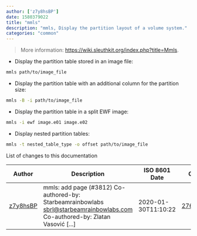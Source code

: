 ```yaml
---
author: ['z7y8hsBP']
date: 1580379022
title: "mmls"
description: "mmls, Display the partition layout of a volume system."
categories: "common"
---
```

> More information: <https://wiki.sleuthkit.org/index.php?title=Mmls>.

- Display the partition table stored in an image file:

```bash
mmls path/to/image_file
```

- Display the partition table with an additional column for the partition size:

```bash
mmls -B -i path/to/image_file
```

- Display the partition table in a split EWF image:

```bash
mmls -i ewf image.e01 image.e02
```

- Display nested partition tables:

```bash
mmls -t nested_table_type -o offset path/to/image_file
```
List of changes to this documentation


Author | Description | ISO 8601 Date | GitHub link
------|-----|-----|-----
[z7y8hsBP](mailto:51470766+z7y8hsBP@users.noreply.github.com) | mmls: add page (#3812) Co-authored-by: Starbeamrainbowlabs <sbrl@starbeamrainbowlabs.com> Co-authored-by: Zlatan Vasović [...] | 2020-01-30T11:10:22 | [2769e54b4159](https://github.com/tldr-pages/tldr/commit/2769e54b4159d3c5c679fa9d63be1ce234cb61c0)

